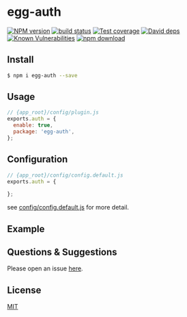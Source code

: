 # egg-auth

[![NPM version][npm-image]][npm-url]
[![build status][travis-image]][travis-url]
[![Test coverage][codecov-image]][codecov-url]
[![David deps][david-image]][david-url]
[![Known Vulnerabilities][snyk-image]][snyk-url]
[![npm download][download-image]][download-url]

[npm-image]: https://img.shields.io/npm/v/egg-bcrypt.svg?style=flat-square
[npm-url]: https://npmjs.org/package/egg-bcrypt
[travis-image]: https://img.shields.io/travis/eggjs/egg-bcrypt.svg?style=flat-square
[travis-url]: https://travis-ci.org/eggjs/egg-bcrypt
[codecov-image]: https://img.shields.io/codecov/c/github/eggjs/egg-bcrypt.svg?style=flat-square
[codecov-url]: https://codecov.io/github/eggjs/egg-bcrypt?branch=master
[david-image]: https://img.shields.io/david/eggjs/egg-bcrypt.svg?style=flat-square
[david-url]: https://david-dm.org/eggjs/egg-bcrypt
[snyk-image]: https://snyk.io/test/npm/egg-bcrypt/badge.svg?style=flat-square
[snyk-url]: https://snyk.io/test/npm/egg-bcrypt
[download-image]: https://img.shields.io/npm/dm/egg-bcrypt.svg?style=flat-square
[download-url]: https://npmjs.org/package/egg-bcrypt

<!--
Description here.
-->

## Install

```bash
$ npm i egg-auth --save
```

## Usage

```js
// {app_root}/config/plugin.js
exports.auth = {
  enable: true,
  package: 'egg-auth',
};
```

## Configuration

```js
// {app_root}/config/config.default.js
exports.auth = {
    
};
```

see [config/config.default.js](config/config.default.js) for more detail.

## Example

<!-- example here -->

## Questions & Suggestions

Please open an issue [here](https://github.com/eggjs/egg/issues).

## License

[MIT](LICENSE)
